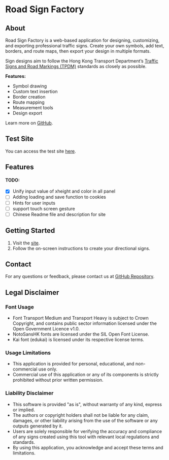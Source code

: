 # Road Sign Factory

## About

Road Sign Factory is a web-based application for designing, customizing, and exporting professional traffic signs. Create your own symbols, add text, borders, and route maps, then export your design in multiple formats.

Sign designs aim to follow the Hong Kong Transport Department’s [Traffic Signs and Road Markings (TPDM)](https://www.td.gov.hk/en/transport_in_hong_kong/public_transport/transport_standards/traffic_signs_and_road_markings/index.html) standards as closely as possible.

**Features:**
- Symbol drawing
- Custom text insertion
- Border creation
- Route mapping
- Measurement tools
- Design export

Learn more on [GitHub](http://road-sign.g1213123.info/).

## Test Site

You can access the test site [here](https://g1213123.github.io/TrafficSign/).

## Features

 #### TODO: 
- [x] Unify input value of xheight and color in all panel
- [ ] Adding loading and save function to cookies
- [ ] Hints for user inputs
- [ ] support touch screen gesture
- [ ] Chinese Readme file and description for site

## Getting Started

1. Visit the [site](https://road-sign-factory.g1213123.info/).
2. Follow the on-screen instructions to create your directional signs.

## Contact

For any questions or feedback, please contact us at [GitHub Repository](https://github.com/G1213123/TrafficSign/tree/master).

## Legal Disclaimer

### Font Usage
- Font Transport Medium and Transport Heavy is subject to Crown Copyright, and contains public sector information licensed under the Open Government Licence v1.0.
- NotoSansHK fonts are licensed under the SIL Open Font License.
- Kai font (edukai) is licensed under its respective license terms.

### Usage Limitations
- This application is provided for personal, educational, and non-commercial use only.
- Commercial use of this application or any of its components is strictly prohibited without prior written permission.

### Liability Disclaimer
- This software is provided "as is", without warranty of any kind, express or implied.
- The authors or copyright holders shall not be liable for any claim, damages, or other liability arising from the use of the software or any outputs generated by it.
- Users are solely responsible for verifying the accuracy and compliance of any signs created using this tool with relevant local regulations and standards.
- By using this application, you acknowledge and accept these terms and limitations.